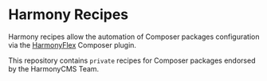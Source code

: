 # Harmony Recipes

Harmony recipes allow the automation of Composer packages configuration via the [HarmonyFlex] Composer plugin.

This repository contains `private` recipes for Composer packages endorsed by the HarmonyCMS Team.

[HarmonyFlex]: https://github.com/harmonycms/flex